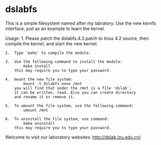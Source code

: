 # dslabfs
This is a simple filesystem named after my labratory. Use the new kernfs interface, just as an example to learn the kernel.

Usage:
	1.	Please patch the dslabfs.4.2.patch to linux 4.2 source,
		then compile the kernel, and start the new kernel.

	2.	Type `make' to compile the module.

	3.	Use the following command to install the module:
			make install
		this may require you to type your password.

	4.	mount the new file system:
			mount -t dslabfs none /mnt
		you will find that under the /mnt is a file 'dslab',
		it can be written, read. Also you can create directory
		and rename it or remove it.

	5.	To umount the file system, use the following command:
			umount /mnt

	6.	To uninstall the file system, use command:
			make uninstall
		this may require you to type your password.

Welcome to visit our laboratory websites:
	http://dslab.lzu.edu.cn/
